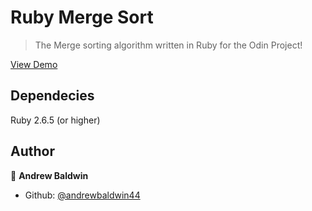 # Ruby Merge Sort
> The Merge sorting algorithm written in Ruby for the Odin Project!

[View Demo](https://repl.it/@andrewbaldwin44/RubyMergeSort)

## Dependecies
Ruby 2.6.5 (or higher)

## Author

👤 **Andrew Baldwin**

- Github: [@andrewbaldwin44](https://github.com/andrewbaldwin44)
